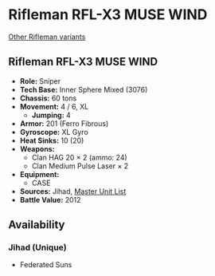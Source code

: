 # Rifleman RFL-X3 MUSE WIND

[Other Rifleman variants](../rifleman.md)

## Rifleman RFL-X3 MUSE WIND
- **Role:** Sniper
- **Tech Base:** Inner Sphere Mixed (3076)
- **Chassis:** 60 tons
- **Movement:** 4 / 6, XL
  - **Jumping:** 4
- **Armor:** 201 (Ferro Fibrous)
- **Gyroscope:** XL Gyro
- **Heat Sinks:** 10 (20)
- **Weapons:**
  - Clan HAG 20 × 2 (ammo: 24)
  - Clan Medium Pulse Laser × 2
- **Equipment:**
  - CASE
- **Sources:** Jihad, [Master Unit List](http://masterunitlist.info/Unit/Details/2708/rifleman-rfl-x3-muse-wind)
- **Battle Value:** 2012

## Availability

### Jihad (Unique)
- Federated Suns

